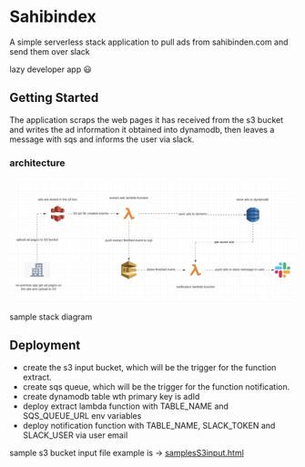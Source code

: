 # Sahibindex

A simple serverless stack application to pull ads from sahibinden.com and send them over slack


lazy developer app :smiley:

## Getting Started

The application scraps the web pages it has received from the s3 bucket and writes the ad information it obtained into dynamodb, then leaves a message with sqs and informs the user via slack.
### architecture

![Screenshot](arch.png)

sample stack diagram

## Deployment

* create the s3 input bucket, which will be the trigger for the function extract.
* create sqs queue, which will be the trigger for the function notification.
* create dynamodb table wth primary key is adId
* deploy extract lambda function with TABLE_NAME and SQS_QUEUE_URL env variables
* deploy notification function with TABLE_NAME, SLACK_TOKEN and SLACK_USER via user email

sample s3 bucket input file example is -> [samplesS3input.html](sampleS3input.html)
